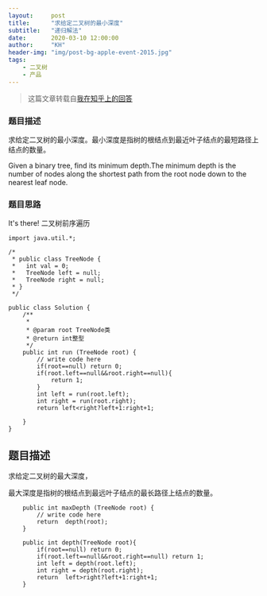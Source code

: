 ```yaml
---
layout:     post
title:      "求给定二叉树的最小深度"
subtitle:   "递归解法"
date:       2020-03-10 12:00:00
author:     "KH"
header-img: "img/post-bg-apple-event-2015.jpg"
tags:
    - 二叉树
    - 产品
---
```


> 这篇文章转载自[我在知乎上的回答](http://www.zhihu.com/question/28617408/answer/41626694)

### 题目描述

求给定二叉树的最小深度。最小深度是指树的根结点到最近叶子结点的最短路径上结点的数量。

Given a binary tree, find its minimum depth.The minimum depth is the number of nodes along the shortest path from the root node down to the nearest leaf node.

### 题目思路

It's there! 二叉树前序遍历

```vim
import java.util.*;

/*
 * public class TreeNode {
 *   int val = 0;
 *   TreeNode left = null;
 *   TreeNode right = null;
 * }
 */

public class Solution {
    /**
     * 
     * @param root TreeNode类 
     * @return int整型
     */
    public int run (TreeNode root) {
        // write code here
        if(root==null) return 0;
        if(root.left==null&&root.right==null){
            return 1;
        }
        int left = run(root.left);
        int right = run(root.right);
        return left<right?left+1:right+1;
        
    }
}
```



## 题目描述

求给定二叉树的最大深度，

最大深度是指树的根结点到最远叶子结点的最长路径上结点的数量。

```
    public int maxDepth (TreeNode root) {
        // write code here
        return  depth(root);
    }
    
    public int depth(TreeNode root){
        if(root==null) return 0;
        if(root.left==null&&root.right==null) return 1;
        int left = depth(root.left);
        int right = depth(root.right);
        return  left>right?left+1:right+1;
    }
```

